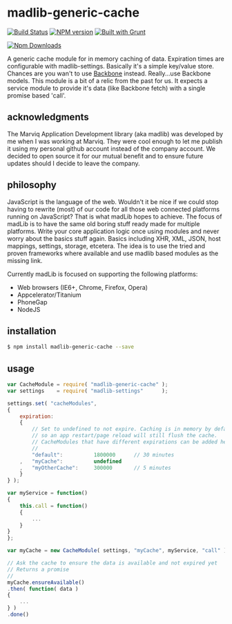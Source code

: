 # madlib-generic-cache
[![Build Status](https://travis-ci.org/Qwerios/madlib-generic-cache.svg?branch=master)](https://travis-ci.org/Qwerios/madlib-generic-cache) [![NPM version](https://badge.fury.io/js/madlib-generic-cache.png)](http://badge.fury.io/js/madlib-generic-cache) [![Built with Grunt](https://cdn.gruntjs.com/builtwith.png)](http://gruntjs.com/)

[![Npm Downloads](https://nodei.co/npm/madlib-generic-cache.png?downloads=true&stars=true)](https://nodei.co/npm/madlib-generic-cache.png?downloads=true&stars=true)

A generic cache module for in memory caching of data. Expiration times are configurable with madlib-settings. Basically it's a simple key/value store. Chances are you wan't to use [Backbone](http://backbonejs.org/) instead. Really...use Backbone models. This module is a bit of a relic from the past for us. It expects a service module to provide it's data (like Backbone fetch) with a single promise based 'call'.


## acknowledgments
The Marviq Application Development library (aka madlib) was developed by me when I was working at Marviq. They were cool enough to let me publish it using my personal github account instead of the company account. We decided to open source it for our mutual benefit and to ensure future updates should I decide to leave the company.


## philosophy
JavaScript is the language of the web. Wouldn't it be nice if we could stop having to rewrite (most) of our code for all those web connected platforms running on JavaScript? That is what madLib hopes to achieve. The focus of madLib is to have the same old boring stuff ready made for multiple platforms. Write your core application logic once using modules and never worry about the basics stuff again. Basics including XHR, XML, JSON, host mappings, settings, storage, etcetera. The idea is to use the tried and proven frameworks where available and use madlib based modules as the missing link.

Currently madLib is focused on supporting the following platforms:

* Web browsers (IE6+, Chrome, Firefox, Opera)
* Appcelerator/Titanium
* PhoneGap
* NodeJS


## installation
```bash
$ npm install madlib-generic-cache --save
```

## usage
```javascript
var CacheModule = require( "madlib-generic-cache" );
var settings    = require( "madlib-settings"      );

settings.set( "cacheModules",
{
    expiration:
    {
        // Set to undefined to not expire. Caching is in memory by default
        // so an app restart/page reload will still flush the cache.
        // CacheModules that have different expirations can be added here by name
        //
        "default":          1800000      // 30 minutes
    ,   "myCache":          undefined
    ,   "myOtherCache":     300000       // 5 minutes
    }
} );

var myService = function()
{
    this.call = function()
    {
        ...
    }
}
};

var myCache = new CacheModule( settings, "myCache", myService, "call" );

// Ask the cache to ensure the data is available and not expired yet
// Returns a promise
//
myCache.ensureAvailable()
.then( function( data )
{
    ...
} )
.done()
```